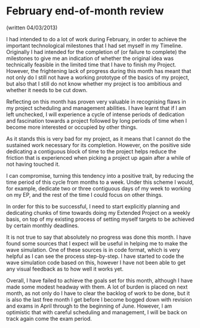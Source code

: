 February end-of-month review
===

(written 04/03/2013)

I had intended to do a lot of work during February, in order to achieve the
important technological milestones that I had set myself in my Timeline.
Originally I had intended for the completion of (or failure to complete) the
milestones to give me an indication of whether the original idea was
technically feasible in the limited time that I have to finish my Project.
However, the frightening lack of progress during this month has meant that not
only do I still not have a working prototype of the basics of my project, but
also that I still do not know whether my project is too ambitious and whether
it needs to be cut down.

Reflecting on this month has proven very valuable in recognising flaws in my
project scheduling and management abilities. I have learnt that if I am left
unchecked, I will experience a cycle of intense periods of dedication and
fascination towards a project followed by long periods of time when I become
more interested or occupied by other things.

As it stands this is very bad for my project, as it means that I cannot do the
sustained work necessary for its completion. However, on the positive side
dedicating a contiguous block of time to the project helps reduce the friction
that is experienced when picking a project up again after a while of not having
touched it.

I can compromise, turning this tendency into a positive trait, by reducing the
time period of this cycle from months to a week. Under this scheme I would, for
example, dedicate two or three contiguous days of my week to working on my EP,
and the rest of the time I could focus on other things.

In order for this to be successful,  I need to start explicitly planning and
dedicating chunks of time towards doing my Extended Project on a weekly basis,
on top of my existing process of setting myself targets to be achieved by
certain monthly deadlines.

It is not true to say that absolutely no progress was done this month. I have
found some sources that I expect will be useful in helping me to make the wave
simulation. One of these sources is in code format, which is very helpful as I
can see the process step-by-step. I have started to code the wave simulation
code based on this, however I have not been able to get any visual feedback as
to how well it works yet.

Overall, I have failed to achieve the goals set for this month, although I have
made some modest headway with them. A lot of burden is placed on next month, as
not only do I have to clear the backlog of work to be done, but it is also the
last free month I get before I become bogged down with revision and exams in
April through to the beginning of June. However, I am optimistic that with
careful scheduling and management, I will be back on track again come the exam
period.

<!-- vim: set tw=79: -->
